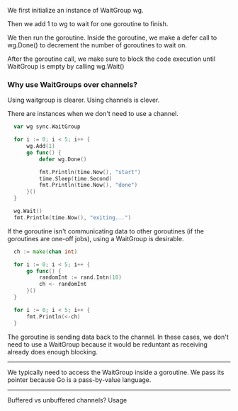 


We first initialize an instance of WaitGroup wg.

Then we add 1 to wg to wait for one goroutine to finish.

We then run the goroutine. Inside the goroutine, we make a defer call to wg.Done() to decrement the number of goroutines to wait on.

After the goroutine call, we make sure to block the code execution until WaitGroup is empty by calling wg.Wait()

### Why use WaitGroups over channels?

Using waitgroup is clearer. Using channels is clever.

There are instances when we don't need to use a channel.

```go
  var wg sync.WaitGroup

  for i := 0; i < 5; i++ {
      wg.Add(1)
      go func() {
          defer wg.Done()

          fmt.Println(time.Now(), "start")
          time.Sleep(time.Second)
          fmt.Println(time.Now(), "done")
      }()
  }

  wg.Wait()
  fmt.Println(time.Now(), "exiting...")
```

If the goroutine isn't communicating data to other goroutines (if the goroutines are one-off jobs), using a WaitGroup is desirable.

```go
  ch := make(chan int)

  for i := 0; i < 5; i++ {
      go func() {
          randomInt := rand.Intn(10)
          ch <- randomInt
      }()
  }

  for i := 0; i < 5; i++ {
      fmt.Println(<-ch)
  }
```

The goroutine is sending data back to the channel. In these cases, we don't need to use a WaitGroup because it would be reduntant as receiving already does enough blocking.


----

We typically need to access the WaitGroup inside a goroutine. We pass its pointer because Go is a pass-by-value language.


---

Buffered vs unbuffered channels? Usage
